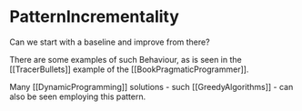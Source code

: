 # PatternIncrementality

Can we start with a baseline and improve from there?

There are some examples of such Behaviour, as is seen in the [[TracerBullets]] example of the [[BookPragmaticProgrammer]].

Many [[DynamicProgramming]] solutions - such [[GreedyAlgorithms]] - can also be seen employing this pattern.
